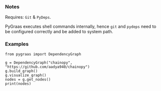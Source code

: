 ### Notes

Requires: `Git` & `PyDeps`.

PyGraas executes shell commands internally, hence `git` and `pydeps` need to 
be configured correctly and be added to system path.

### Examples

```
from pygraas import DependencyGraph

g = DependencyGraph("chainopy", "https://github.com/aadya940/chainopy")
g.build_graph()
g.visualize_graph()
nodes = g.get_nodes()
print(nodes)
```
